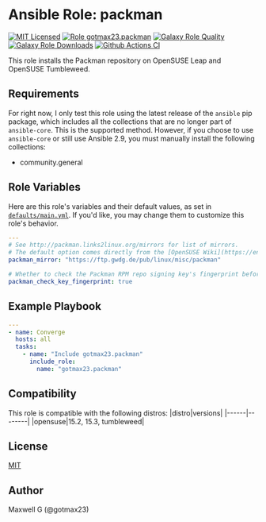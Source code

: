 # Ansible Role: packman
[![MIT Licensed][badge-license]][link-license]
[![Role gotmax23.packman][badge-role]][link-galaxy]
[![Galaxy Role Quality][badge-quality]][link-galaxy]
[![Galaxy Role Downloads][badge-downloads]][link-galaxy]
[![Github Actions CI][badge-ci]][link-ci]

This role installs the Packman repository on OpenSUSE Leap and OpenSUSE Tumbleweed.

## Requirements
For right now, I only test this role using the latest release of the `ansible` pip package, which includes all the collections that are no longer part of `ansible-core`. This is the supported method. However, if you choose to use `ansible-core` or still use Ansible 2.9, you must manually install the following collections:
- community.general

## Role Variables

Here are this role's variables and their default values, as set in [`defaults/main.yml`][link-defaults]. If you'd like, you may change them to customize this role's behavior.

``` yaml
---
# See http://packman.links2linux.org/mirrors for list of mirrors.
# The default option comes directly from the [OpenSUSE Wiki](https://en.opensuse.org/Additional_package_repositories).
packman_mirror: "https://ftp.gwdg.de/pub/linux/misc/packman"

# Whether to check the Packman RPM repo signing key's fingerprint before importing it.
packman_check_key_fingerprint: true

```

## Example Playbook
``` yaml
---
- name: Converge
  hosts: all
  tasks:
    - name: "Include gotmax23.packman"
      include_role:
        name: "gotmax23.packman"

```

## Compatibility
This role is compatible with the following distros:
|distro|versions|
|------|--------|
|opensuse|15.2, 15.3, tumbleweed|

## License
[MIT][link-license]

## Author
Maxwell G (@gotmax23)

[badge-license]: https://img.shields.io/github/license/gotmax23/ansible-role-packman.svg
[link-license]: https://github.com/gotmax23/ansible-role-packman/blob/main/LICENSE
[badge-role]: https://img.shields.io/ansible/role/.svg
[link-galaxy]: https://galaxy.ansible.com/gotmax23/packman
[badge-quality]: https://img.shields.io/ansible/quality/.svg
[badge-downloads]: https://img.shields.io/ansible/role/d/.svg
[badge-version]: https://img.shields.io/github/release/gotmax23/ansible-role-packman/svg
[link-version]: https://github.com/gotmax23/ansible-role-packman/releases
[badge-ci]: https://github.com/gotmax23/ansible-role-packman/actions/workflows/molecule.yml/badge.svg?branch=main
[link-ci]: https://github.com/gotmax23/ansible-role-packman/actions/workflows/molecule.yml
[link-defaults]: https://github.com/gotmax23/ansible-role-packman/blob/main/defaults.yml
